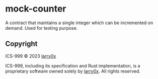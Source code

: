# mock-counter

A contract that maintains a single integer which can be incremented on demand. Used for testing purpose.

## Copyright

ICS-999 © 2023 [larry0x](https://twitter.com/larry0x)

ICS-999, including its specification and Rust implementation, is a proprietary software owned solely by [larry0x](https://twitter.com/larry0x). All rights reserved.
